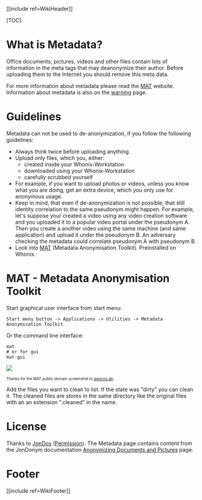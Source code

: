 [[include ref=WikiHeader]]

[TOC]

# What is Metadata? #
Office documents, pictures, videos and other files contain lots of information in the meta tags that may deanonymize their author. Before uploading them to the Internet you should remove this meta data.

For more information about metadata please read the [MAT](https://mat.boum.org/) website. Information about metadata is also on the [warning](https://sourceforge.net/p/whonix/wiki/Warning/#whonix-doesnt-clear-the-metadata-of-your-documents) page.

# Guidelines #
Metadata can not be used to de-anonymization, if you follow the following guidelines:

* Always think twice before uploading anything.
* Upload only files, which you, either:
    * created inside your Whonix-Workstation
    * downloaded using your Whonix-Workstation
    * carefully scrubbed yourself
* For example, if you want to upload photos or videos, unless you know what you are doing, get an extra device, which you only use for anonymous usage.
* Keep in mind, that even if de-anonymization is not possible, that still identity correlation to the same pseudonym might happen. For example, let's suppose your created a video using any video creation software and you uploaded it to a popular video portal under the pseudonym A. Then you create a another video using the same machine (and same application) and upload it under the pseudonym B. An adversary checking the metadata could correlate pseudonym A with pseudonym B.
* Look into [MAT](https://mat.boum.org/) (Metadata Anonymisation Toolkit). Preinstalled on Whonix.

# MAT - Metadata Anonymisation Toolkit #
Start graphical user interface from start menu:

    Start menu button -> Applications -> Utilities -> Metadata Anonymisation Toolkit

Or the command line interface:

    mat
    # or for gui
    mat-gui

![](http://whonix.sourceforge.net/screenshots/mat.png)

<font size="-3">Thanks for the MAT public domain screenshot to [awxcnx.de](https://www.awxcnx.de/handbuch_43.htm).</font>

Add the files you want to clean to list. If the state was "dirty" you can clean it. The cleaned files are stores in the same directory like the original files with an an extension ".cleaned" in the name.

# License #
Thanks to [JonDos](https://anonymous-proxy-servers.net/) ([Permission](https://anonymous-proxy-servers.net/forum/viewtopic.php?p=31220&sid=ac8a6ca16eb768b3322be30b20375c97#p31220)). The Metadata page contains content from the JonDonym documentation [Anonymizing Documents and Pictures](https://anonymous-proxy-servers.net/en/help-live-cd/jondo-live-cd9.html) page.

# Footer #
[[include ref=WikiFooter]]